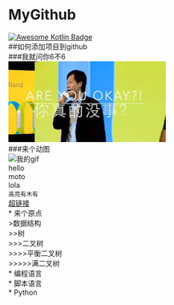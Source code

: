 # MyGithub
[![Awesome Kotlin Badge](https://kotlin.link/awesome-kotlin.svg)](https://github.com/KotlinBy/awesome-kotlin)<br>
##如何添加项目到github<br>
###我就问你6不6<br>
![image](https://github.com/ainiyiwan/MyGithub/raw/master/images/areyouok.jpg "我的图片")<br>
###来个动图<br>
![](http://img05.tooopen.com/products/20141215/EC17D785-1E06-F2C9-8A4B-4CBE9D0C8B08.gif "我的gif")<br>
        hello<br>
        moto<br>
        lola<br>
        `高亮有木有`<br>
        [超链接](https://www.baidu.com/)<br>
        * 来个原点<br>
        >数据结构<br>
        >>树<br>
        >>>二叉树<br>
        >>>>平衡二叉树<br>
        >>>>>满二叉树<br>
        * 编程语言<br>
            * 脚本语言<br>
                * Python<br>
